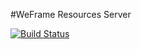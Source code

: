 #WeFrame Resources Server

[![Build Status](https://travis-ci.org/franOlea/weframe-resources-server.svg?branch=master)](https://travis-ci.org/franOlea/weframe-resources-server)
